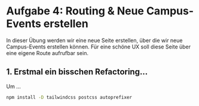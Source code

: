 # Aufgabe 4: Routing & Neue Campus-Events erstellen

In dieser Übung werden wir eine neue Seite erstellen, über die wir neue Campus-Events erstellen können. Für eine schöne UX soll diese Seite über eine eigene Route aufrufbar sein.

## 1. Erstmal ein bisschen Refactoring...

Um ...

```bash
npm install -D tailwindcss postcss autoprefixer
```
